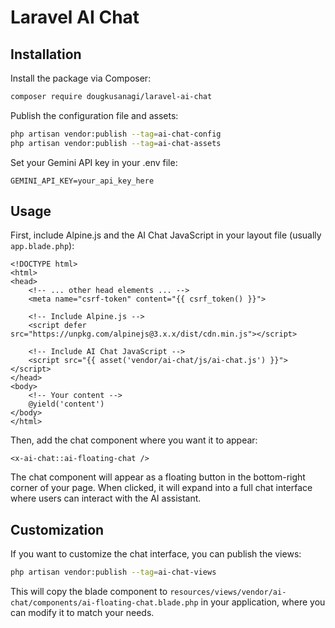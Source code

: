 # Laravel AI Chat

## Installation

Install the package via Composer:

```bash
composer require dougkusanagi/laravel-ai-chat
```

Publish the configuration file and assets:

```bash
php artisan vendor:publish --tag=ai-chat-config
php artisan vendor:publish --tag=ai-chat-assets
```

Set your Gemini API key in your .env file:

```env
GEMINI_API_KEY=your_api_key_here
```

## Usage

First, include Alpine.js and the AI Chat JavaScript in your layout file (usually `app.blade.php`):

```blade
<!DOCTYPE html>
<html>
<head>
    <!-- ... other head elements ... -->
    <meta name="csrf-token" content="{{ csrf_token() }}">
    
    <!-- Include Alpine.js -->
    <script defer src="https://unpkg.com/alpinejs@3.x.x/dist/cdn.min.js"></script>
    
    <!-- Include AI Chat JavaScript -->
    <script src="{{ asset('vendor/ai-chat/js/ai-chat.js') }}"></script>
</head>
<body>
    <!-- Your content -->
    @yield('content')
</body>
</html>
```

Then, add the chat component where you want it to appear:

```blade
<x-ai-chat::ai-floating-chat />
```

The chat component will appear as a floating button in the bottom-right corner of your page. When clicked, it will expand into a full chat interface where users can interact with the AI assistant.

## Customization

If you want to customize the chat interface, you can publish the views:

```bash
php artisan vendor:publish --tag=ai-chat-views
```

This will copy the blade component to `resources/views/vendor/ai-chat/components/ai-floating-chat.blade.php` in your application, where you can modify it to match your needs.
